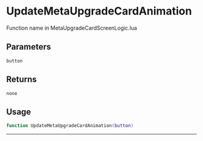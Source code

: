 # UpdateMetaUpgradeCardAnimation
Function name in MetaUpgradeCardScreenLogic.lua
## Parameters
`button`
## Returns
`none`
## Usage
```lua
function UpdateMetaUpgradeCardAnimation(button)
```
---
